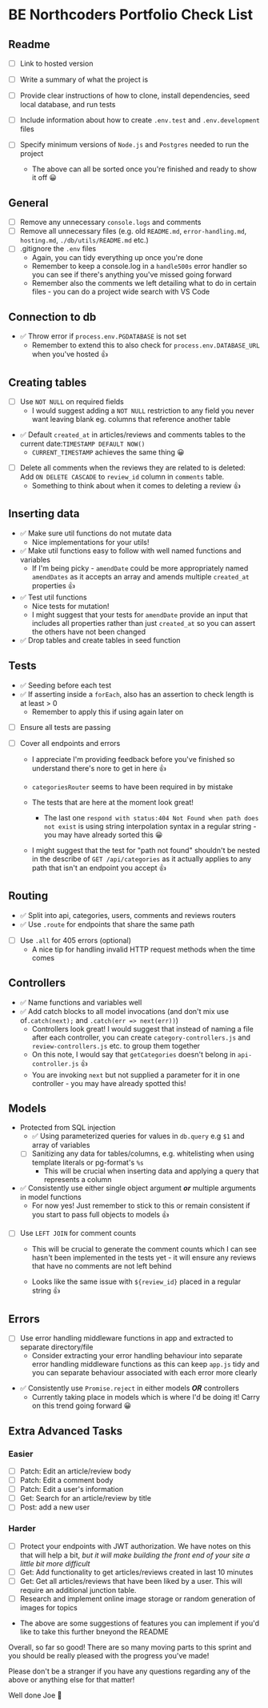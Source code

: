 # BE Northcoders Portfolio Check List

## Readme

- [ ] Link to hosted version
- [ ] Write a summary of what the project is
- [ ] Provide clear instructions of how to clone, install dependencies, seed local database, and run tests
- [ ] Include information about how to create `.env.test` and `.env.development` files
- [ ] Specify minimum versions of `Node.js` and `Postgres` needed to run the project

  - The above can all be sorted once you're finished and ready to show it off 😀

## General

- [ ] Remove any unnecessary `console.logs` and comments
- [ ] Remove all unnecessary files (e.g. old `README.md`, `error-handling.md`, `hosting.md`, `./db/utils/README.md` etc.)
- [ ] .gitignore the `.env` files
  - Again, you can tidy everything up once you're done
  - Remember to keep a console.log in a `handle500s` error handler so you can see if there's anything you've missed going forward
  - Remember also the comments we left detailing what to do in certain files - you can do a project wide search with VS Code

## Connection to db

- ✅ Throw error if `process.env.PGDATABASE` is not set
  - Remember to extend this to also check for `process.env.DATABASE_URL` when you've hosted 👍

## Creating tables

- [ ] Use `NOT NULL` on required fields
  - I would suggest adding a `NOT NULL` restriction to any field you never want leaving blank eg. columns that reference another table
- ✅ Default `created_at` in articles/reviews and comments tables to the current date:`TIMESTAMP DEFAULT NOW()`
  - `CURRENT_TIMESTAMP` achieves the same thing 😀
- [ ] Delete all comments when the reviews they are related to is deleted: Add `ON DELETE CASCADE` to `review_id` column in `comments` table.
  - Something to think about when it comes to deleting a review 👍

## Inserting data

- ✅ Make sure util functions do not mutate data
  - Nice implementations for your utils!
- ✅ Make util functions easy to follow with well named functions and variables
  - If I'm being picky - `amendDate` could be more appropriately named `amendDates` as it accepts an array and amends multiple `created_at` properties 👍
- ✅ Test util functions
  - Nice tests for mutation!
  - I might suggest that your tests for `amendDate` provide an input that includes all properties rather than just `created_at` so you can assert the others have not been changed
- ✅ Drop tables and create tables in seed function

## Tests

- ✅ Seeding before each test
- ✅ If asserting inside a `forEach`, also has an assertion to check length is at least > 0
  - Remember to apply this if using again later on
- [ ] Ensure all tests are passing
- [ ] Cover all endpoints and errors

  - I appreciate I'm providing feedback before you've finished so understand there's nore to get in here 👍

  - `categoriesRouter` seems to have been required in by mistake
  - The tests that are here at the moment look great!
    - The last one `respond with status:404 Not Found when path does not exist` is using string interpolation syntax in a regular string - you may have already sorted this 😀
  - I might suggest that the test for "path not found" shouldn't be nested in the describe of `GET /api/categories` as it actually applies to any path that isn't an endpoint you accept 👍

## Routing

- ✅ Split into api, categories, users, comments and reviews routers
- ✅ Use `.route` for endpoints that share the same path
- [ ] Use `.all` for 405 errors (optional)
  - A nice tip for handling invalid HTTP request methods when the time comes

## Controllers

- ✅ Name functions and variables well
- ✅ Add catch blocks to all model invocations (and don't mix use of`.catch(next);` and `.catch(err => next(err))`)
  - Controllers look great! I would suggest that instead of naming a file after each controller, you can create `category-controllers.js` and `review-controllers.js` etc. to group them together
  - On this note, I would say that `getCategories` doesn't belong in `api-controller.js` 👍
  - You are invoking `next` but not supplied a parameter for it in one controller - you may have already spotted this!

## Models

- Protected from SQL injection
  - ✅ Using parameterized queries for values in `db.query` e.g `$1` and array of variables
  - [ ] Sanitizing any data for tables/columns, e.g. whitelisting when using template literals or pg-format's `%s`
    - This will be crucial when inserting data and applying a query that represents a column
- ✅ Consistently use either single object argument _**or**_ multiple arguments in model functions
  - For now yes! Just remember to stick to this or remain consistent if you start to pass full objects to models 👍
- [ ] Use `LEFT JOIN` for comment counts

  - This will be crucial to generate the comment counts which I can see hasn't been implemented in the tests yet - it will ensure any reviews that have no comments are not left behind

  - Looks like the same issue with `${review_id}` placed in a regular string 👍

## Errors

- [ ] Use error handling middleware functions in app and extracted to separate directory/file
  - Consider extracting your error handling behaviour into separate error handling middleware functions as this can keep `app.js` tidy and you can separate behaviour associated with each error more clearly
- ✅ Consistently use `Promise.reject` in either models _**OR**_ controllers
  - Currently taking place in models which is where I'd be doing it! Carry on this trend going forward 😀

## Extra Advanced Tasks

### Easier

- [ ] Patch: Edit an article/review body
- [ ] Patch: Edit a comment body
- [ ] Patch: Edit a user's information
- [ ] Get: Search for an article/review by title
- [ ] Post: add a new user

### Harder

- [ ] Protect your endpoints with JWT authorization. We have notes on this that will help a bit, _but it will make building the front end of your site a little bit more difficult_
- [ ] Get: Add functionality to get articles/reviews created in last 10 minutes
- [ ] Get: Get all articles/reviews that have been liked by a user. This will require an additional junction table.
- [ ] Research and implement online image storage or random generation of images for topics

- The above are some suggestions of features you can implement if you'd like to take this further bneyond the README

Overall, so far so good! There are so many moving parts to this sprint and you should be really pleased with the progress you've made!

Please don't be a stranger if you have any questions regarding any of the above or anything else for that matter!

Well done Joe 🎉
